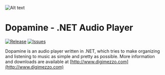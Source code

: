 ![Alt text](http://www.digimezzo.com/content/Images/Dopamine_transparent.png)
# Dopamine - .NET Audio Player #

[![Release](https://img.shields.io/github/release/digimezzo/Dopamine.svg?style=flat-square)](https://github.com/digimezzo/Dopamine/releases/latest)
[![Issues](https://img.shields.io/github/issues/digimezzo/Dopamine.svg?style=flat-square)](https://github.com/digimezzo/Dopamine/issues)

Dopamine is an audio player written in .NET, which tries to make organizing and listening to music as simple and pretty as possible.
More information and downloads are available at [http://www.digimezzo.com](http://www.digimezzo.com)
